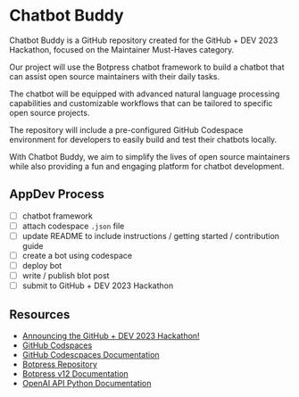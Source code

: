 # Chatbot Buddy
Chatbot Buddy is a GitHub repository created for the GitHub + DEV 2023 Hackathon, focused on the Maintainer Must-Haves category. 

Our project will use the Botpress chatbot framework to build a chatbot that can assist open source maintainers with their daily tasks. 

The chatbot will be equipped with advanced natural language processing capabilities and customizable workflows that can be tailored to specific open source projects. 

The repository will include a pre-configured GitHub Codespace environment for developers to easily build and test their chatbots locally. 

With Chatbot Buddy, we aim to simplify the lives of open source maintainers while also providing a fun and engaging platform for chatbot development.

## AppDev Process
- [ ] chatbot framework
- [ ] attach codespace `.json` file
- [ ] update README to include instructions / getting started / contribution guide
- [ ] create a bot using codespace
- [ ] deploy bot
- [ ] write / publish blot post
- [ ] submit to GitHub + DEV 2023 Hackathon

## Resources 
- [Announcing the GitHub + DEV 2023 Hackathon!](https://dev.to/devteam/announcing-the-github-dev-2023-hackathon-4ocn)
- [GitHub Codspaces](https://github.com/features/codespaces)
- [GitHub Codescpaces Documentation](https://docs.github.com/en/codespaces)
- [Botpress Repository](https://github.com/botpress/botpress)
- [Botpress v12 Documentation](https://v12.botpress.com/)
- [OpenAI API Python Documentation](https://platform.openai.com/docs/api-reference?lang=python)
